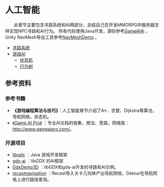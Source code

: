# 人工智能
&emsp;&emsp;此章节主要包含寻路系统和AI两部分，总结自己在开发MMORPG中服务器怎样实现NPC寻路和AI行为。
所有代码使用Java开发，源码参考[GameAI4j](https://github.com/jzyong/GameAI4j) ，
Unity NavMesh导出工具参考[NavMeshDemo](https://github.com/jzyong/NavMeshDemo) 。
- [寻路系统](人工智能/寻路系统.md)
- [游戏AI](人工智能/游戏AI.md)
    - [状态机](人工智能/游戏AI/状态机.md)
    - [行为树](人工智能/游戏AI/行为树.md)


## 参考资料
### 参考书籍
* **《游戏编程算法与技巧》**：人工智能章节介绍了A*、贪婪、Dijkstra等算法，导航网格，状态机。
* [《Game AI Pro》](http://www.gameaipro.com/) ：专业AI文档的收集，想法、思路，网络版：<http://www.gameaipro.com/>。

### 开源项目
* [libgdx](https://github.com/libgdx/libgdx) ：Java 游戏开发框架
* [gdx-ai](https://github.com/libgdx/gdx-ai) ：libGDX 的AI框架
* [GdxDemo3D](https://github.com/jsjolund/GdxDemo3D) ：libGDX和gda-ai开发的寻路和AI示例。
* [recastnavigation](https://github.com/recastnavigation/recastnavigation) ：Recast导入关卡几何体产出导航网格，Detour在导航网格上进行路径查询。

